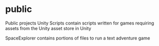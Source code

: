 # public
Public projects
Unity Scripts contain scripts written for games requiring assets from the Unity asset store in Unity

SpaceExplorer contains portions of files to run a text adventure game

